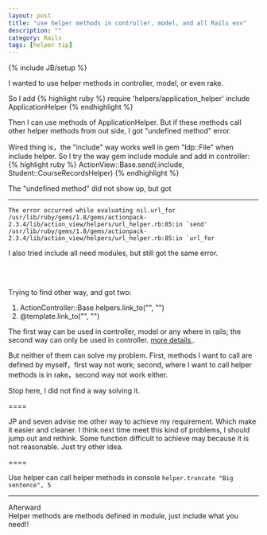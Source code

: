 ```yaml
---
layout: post
title: "use helper methods in controller, model, and all Rails env"
description: ""
category: Rails
tags: [helper tip]
---
```

{% include JB/setup %}


I wanted to use helper methods in controller, model, or even rake. 

So I add 
{% highlight ruby %}
require 'helpers/application_helper'
include ApplicationHelper
{% endhighlight %}

Then I can use methods of ApplicationHelper. But if these methods call other helper methods from out side, I got "undefined method" error. 
    
Wired thing is，the "include" way works well in gem "Idp::File" when include helper. So I try the way gem include module and add in controller: 
{% highlight ruby %}
ActionView::Base.send(:include, Student::CourseRecordsHelper)
{% endhighlight %}

The "undefined method" did not show up, but got 

----
    The error occurred while evaluating nil.url_for
    /usr/lib/ruby/gems/1.8/gems/actionpack-2.3.4/lib/action_view/helpers/url_helper.rb:85:in `send'
    /usr/lib/ruby/gems/1.8/gems/actionpack-2.3.4/lib/action_view/helpers/url_helper.rb:85:in `url_for

I also tried include all need modules, but still got the same error. 

<br>
<br>

Trying to find other way, and got two: 

1. ActionController::Base.helpers.link_to("", "")
2. @template.link_to("", "")


The first way can be used in controller, model or any where in rails; the second way can only be used in controller. [more details ](http://railscasts.com/episodes/132-helpers-outside-views "more details ").


But neither of them can solve my problem. First, methods I want to call are defined by myself，first way not work; second, where I want to call helper methods is in rake，second way not work either. 


Stop here, I did not find a way solving it. 

==== 

JP and seven advise me other way to achieve my requirement. Which make it easier and cleaner. 
I think next time meet this kind of problems, I should jump out and rethink. Some function difficult to achieve may because it is not reasonable. Just try other idea. 

====

Use helper can call helper methods in console 
`helper.truncate "Big sentence", 5`


<hr>
Afterward<br>
Helper methods are methods defined in module, just include what you need!!

